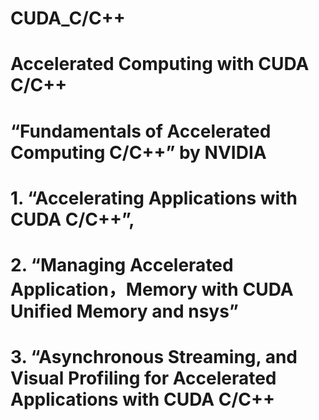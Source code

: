 # CUDA_C/C++
# Accelerated Computing with CUDA C/C++


# “Fundamentals of Accelerated Computing C/C++” by NVIDIA





# 1. “Accelerating Applications with CUDA C/C++”, 
# 2. “Managing Accelerated Application，Memory with CUDA Unified Memory and nsys” 
# 3. “Asynchronous Streaming, and Visual Profiling for Accelerated Applications with CUDA C/C++
